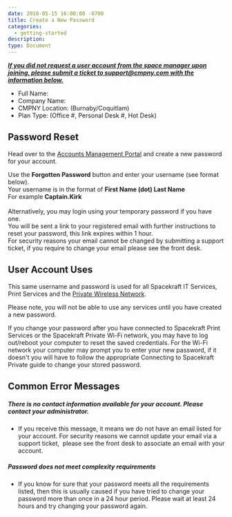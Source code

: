 ```yaml
---
date: 2018-05-15 16:00:00 -0700
title: Create a New Password
categories:
  - getting-started
description:
type: Document
---
```


<u><em><strong></strong></em></u>

*<u><strong>If you did not request a user account from the space manager upon joining, please submit a ticket to support@cmpny.com with the information below.</strong></u>*

* Full Name:
* Company Name:
* CMPNY Location: (Burnaby/Coquitlam)
* Plan Type: (Office #, Personal Desk #, Hot Desk)

## Password Reset

Head over to the [Accounts Management Portal](http://accounts.cmpny.com/pwm) and create a new password for your account.

Use the **Forgotten Password** button and enter your username (see format below).<br>Your username is in the format of **First Name (dot) Last Name**<br>For example **Captain.Kirk**<br><br>Alternatively, you may login using your temporary password if you have one.<br>You will be sent a link to your registered email with further instructions to reset your password, this link expires within 1 hour.<br>For security reasons your email cannot be changed by submitting a support ticket, if you require to change your email please see the front desk.&nbsp;

## User Account Uses

This same username and password is used for all Spacekraft IT Services, Print Services and the [Private Wireless Network](/network/which-wireless-networks-to-use-and-how-to-connect/).

Please note, you will not be able to use any services until you have created a new password.

If you change your password after you have connected to Spacekraft Print Services or the Spacekraft Private Wi-Fi network, you may have to log out/reboot your computer to reset the saved credentials. For the Wi-Fi network your computer may prompt you to enter your new password, if it doesn't you will have to follow the appropriate Connecting to Spacekraft Private guide to change your stored password.

## Common Error Messages

##### There is no contact information available for your account. Please contact your administrator.

* If you receive this message, it means we do not have an email listed for your account. For security reasons we cannot update your email via a support ticket, &nbsp;please see the front desk to associate an email with your account.&nbsp;

##### Password does not meet complexity requirements

* If you know for sure that your password meets all the requirements listed, then this is usually caused if you have tried to change your password more than once in a 24 hour period. Please wait at least 24 hours and try changing your password again.